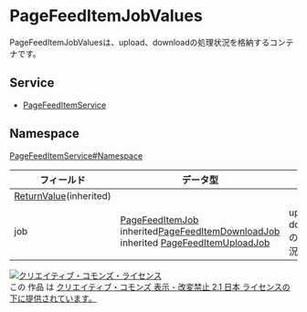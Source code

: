 # PageFeedItemJobValues

PageFeedItemJobValuesは、upload、downloadの処理状況を格納するコンテナです。

## Service

- [PageFeedItemService](../../services/PageFeedItemService.md)

## Namespace

[PageFeedItemService#Namespace](../../services/PageFeedItemService.md#namespace)

| フィールド                                              | データ型                                                                                                                                                                         | 説明                      |
|----------------------------------------------------|------------------------------------------------------------------------------------------------------------------------------------------------------------------------------|-------------------------|
| [ReturnValue](../Common/ReturnValue.md)(inherited) |                                                                                                                                                                              |                         |
| job                                                | [PageFeedItemJob](./PageFeedItemJob.md)<br>inherited[PageFeedItemDownloadJob](./PageFeedItemDownloadJob.md)<br>inherited [PageFeedItemUploadJob](./PageFeedItemUploadJob.md) | upload、downloadの処理状況 |

[![クリエイティブ・コモンズ・ライセンス](https://i.creativecommons.org/l/by-nd/2.1/jp/88x31.png)](http://creativecommons.org/licenses/by-nd/2.1/jp/)<br>
この 作品 は [クリエイティブ・コモンズ 表示 - 改変禁止 2.1 日本 ライセンスの下に提供されています。](http://creativecommons.org/licenses/by-nd/2.1/jp/)
